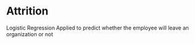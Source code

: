 # Attrition
Logistic Regression Applied to predict whether the employee will leave an organization or not 
